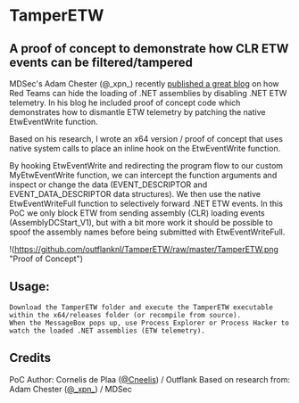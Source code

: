 # TamperETW
## A proof of concept to demonstrate how CLR ETW events can be filtered/tampered

MDSec's Adam Chester (@\_xpn\_) recently [published a great blog](https://www.mdsec.co.uk/2020/03/hiding-your-net-etw/) on how Red Teams can hide the loading of .NET assemblies by disabling .NET ETW telemetry. In his blog he included proof of concept code which demonstrates how to dismantle ETW telemetry by patching the native EtwEventWrite function.

Based on his research, I wrote an x64 version / proof of concept that uses native system calls to place an inline hook on the EtwEventWrite function.

By hooking EtwEventWrite and redirecting the program flow to our custom MyEtwEventWrite function, we can intercept the function arguments and inspect or change the data (EVENT_DESCRIPTOR and EVENT_DATA_DESCRIPTOR data structures). We then use the native EtwEventWriteFull function to selectively forward .NET ETW events. In this PoC we only block ETW from sending assembly (CLR) loading events (AssemblyDCStart_V1), but with a bit more work it should be possible to spoof the assembly names before being submitted with EtwEventWriteFull.

!(https://github.com/outflanknl/TamperETW/raw/master/TamperETW.png "Proof of Concept")

## Usage:

```
Download the TamperETW folder and execute the TamperETW executable within the x64/releases folder (or recompile from source).
When the MessageBox pops up, use Process Explorer or Process Hacker to watch the loaded .NET assemblies (ETW telemetry). 
```

## Credits
PoC Author: Cornelis de Plaa ([@Cneelis](https://twitter.com/Cneelis)) / Outflank
Based on research from: Adam Chester ([@\_xpn\_](https://twitter.com/_xpn_)) / MDSec
